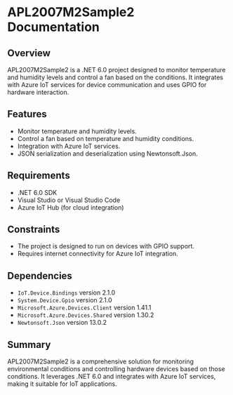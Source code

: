 # APL2007M2Sample2 Documentation

## Overview

APL2007M2Sample2 is a .NET 6.0 project designed to monitor temperature and humidity levels and control a fan based on the conditions. It integrates with Azure IoT services for device communication and uses GPIO for hardware interaction.

## Features

- Monitor temperature and humidity levels.
- Control a fan based on temperature and humidity conditions.
- Integration with Azure IoT services.
- JSON serialization and deserialization using Newtonsoft.Json.

## Requirements

- .NET 6.0 SDK
- Visual Studio or Visual Studio Code
- Azure IoT Hub (for cloud integration)

## Constraints

- The project is designed to run on devices with GPIO support.
- Requires internet connectivity for Azure IoT integration.

## Dependencies

- `IoT.Device.Bindings` version 2.1.0
- `System.Device.Gpio` version 2.1.0
- `Microsoft.Azure.Devices.Client` version 1.41.1
- `Microsoft.Azure.Devices.Shared` version 1.30.2
- `Newtonsoft.Json` version 13.0.2

## Summary

APL2007M2Sample2 is a comprehensive solution for monitoring environmental conditions and controlling hardware devices based on those conditions. It leverages .NET 6.0 and integrates with Azure IoT services, making it suitable for IoT applications.